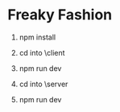 # Freaky Fashion

1. npm install

2. cd into \client

3. npm run dev

4. cd into \server

5. npm run dev